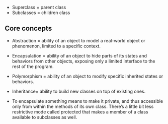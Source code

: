 - Superclass = parent class
- Subclasses = children class

## Core concepts

- Abstraction = ability of an object to model a real-world object or phenomenon, limited to a specific context.
- Encapsulation = ability of an object to hide parts of its
  states and behaviors from other objects, exposing only a limited interface to the rest of the program.
- Polymorphism = ability of an object to modify specific inherited states or behaviors.
- Inheritance= ability to build new classes on top of existing ones.

- To encapsulate something means to make it private, and thus
  accessible only from within the methods of its own class.
  There’s a little bit less restrictive mode called protected that
  makes a member of a class available to subclasses as well.

